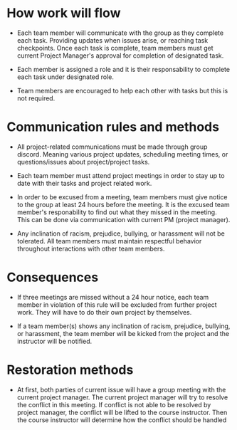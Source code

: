 # How work will flow

- Each team member will communicate with the group as they complete each task.
Providing updates when issues arise, or reaching task checkpoints. Once each task is complete, team members must get current Project Manager's approval for completion of designated task.

- Each member is assigned a role and it is their responsability to complete each task under designated role.

- Team members are encouraged to help each other with tasks but this is not required.

# Communication rules and methods

- All project-related communications must be made through group discord. Meaning various project updates, scheduling meeting times, or questions/issues about project/project tasks.

- Each team member must attend project meetings in order to stay up to date with their tasks and project related work.

- In order to be excused from a meeting, team members must give notice to the group at least 24 hours before the meeting. It is the excused team member's responability to find out what they missed in the meeting. This can be done via communication with current PM (project manager).

- Any inclination of racism, prejudice, bullying, or harassment will not be tolerated. All team members must maintain respectful behavior throughout interactions with other team members.

# Consequences

- If three meetings are missed without a 24 hour notice, each team member in violation of this rule will be excluded from further project work. They will have to do their own project by themselves.

- If a team member(s) shows any inclination of racism, prejudice, bullying, or harassment, the team member will be kicked from the project and the instructor will be notified. 

# Restoration methods

- At first, both parties of current issue will have a group meeting with the current project manager. The current project manager will try to resolve the conflict in this meeting. If conflict is not able to be resolved by project manager, the conflict will be lifted to the course instructor. Then the course instructor will determine how the conflict should be handled